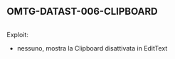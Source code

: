 ## OMTG-DATAST-006-CLIPBOARD

> 

```

```

Exploit:

- nessuno, mostra la Clipboard disattivata in EditText
